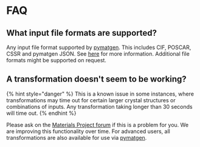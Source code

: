 # FAQ

## What input file formats are supported?

Any input file format supported by [pymatgen](https://pymatgen.org). This includes CIF, POSCAR, CSSR and pymatgen JSON. See [here](https://pymatgen.org/pymatgen.core.structure.html#pymatgen.core.structure.IStructure.from\_file) for more information. Additional file formats might be supported on request.

## A transformation doesn't seem to be working?

{% hint style="danger" %}
This is a known issue in some instances, where transformations may time out for certain larger crystal structures or combinations of inputs. Any transformation taking longer than 30 seconds will time out.
{% endhint %}

Please ask on the [Materials Project forum](../../../getting-help.md) if this is a problem for you. We are improving this functionality over time. For advanced users, all transformations are also available for use via [pymatgen](https://pymatgen.org).

